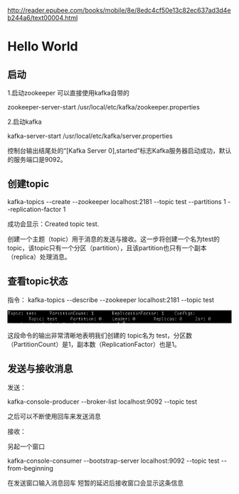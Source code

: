 http://reader.epubee.com/books/mobile/8e/8edc4cf50e13c82ec637ad3d4eb244a6/text00004.html

# Hello World

## 启动

1.启动zookeeper 可以直接使用kafka自带的

zookeeper-server-start /usr/local/etc/kafka/zookeeper.properties

2.启动kafka

kafka-server-start /usr/local/etc/kafka/server.properties 

控制台输出结尾处的“[Kafka Server 0],started”标志Kafka服务器启动成功，默认的服务端口是9092。

## 创建topic

 kafka-topics --create --zookeeper localhost:2181 --topic test --partitions 1 --replication-factor 1

成功会显示：Created topic test.

创建一个主题（topic）用于消息的发送与接收。这一步将创建一个名为test的topic，该topic只有一个分区（partition），且该partition也只有一个副本（replica）处理消息。

## 查看topic状态

指令： kafka-topics --describe --zookeeper localhost:2181 --topic test

![image-20200803164855603](kafka笔记.assets/image-20200803164855603.png)

这段命令的输出非常清晰地表明我们创建的 topic名为 test，分区数（PartitionCount）是1，副本数（ReplicationFactor）也是1。



## 发送与接收消息

发送：

kafka-console-producer --broker-list localhost:9092 --topic test

之后可以不断使用回车来发送消息



接收：

另起一个窗口 

kafka-console-consumer --bootstrap-server localhost:9092 --topic test --from-beginning

在发送窗口输入消息回车 短暂的延迟后接收窗口会显示这条信息



# 